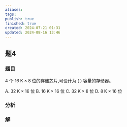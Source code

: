```yaml
---
aliases: 
tags: 
publish: true
finished: true
created: 2024-07-21 01:31
updated: 2024-08-16 13:46
---
```

## 题4
### 题目
4 个 ${16}\mathrm{\;K} \times 8$ 位的存储芯片,可设计为 ( ) 容量的存储器。

A. ${32}\mathrm{\;K} \times {16}$ 位 B. ${16}\mathrm{\;K} \times {16}$ 位 C. ${32}\mathrm{\;K} \times 8$ 位 D. $8\mathrm{\;K} \times {16}$ 位
### 分析

### 解